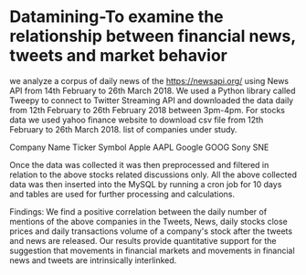 # Datamining-To examine the relationship between financial news, tweets and market behavior

we analyze a corpus of daily news of the https://newsapi.org/ using News API from 14th February to 26th March 2018.  We used a Python
library called Tweepy to connect to Twitter Streaming API and downloaded the data daily from 12th February to 26th February 2018 between
3pm-4pm. For stocks data we used yahoo finance website to download csv file from 12th February to 26th March 2018.
list of companies under study.	

Company Name	Ticker Symbol
Apple	         AAPL
Google	       GOOG
Sony	         SNE
 	 
Once the data was collected it was then preprocessed and filtered in relation to the above stocks related discussions only. 
All the above collected data was then inserted into the MySQL by running a cron job for 10 days and tables are used for further
processing and calculations.

Findings: We find a positive correlation between the daily number of mentions of the above companies in the Tweets, News, daily 
stocks close prices and daily transactions volume of a company's stock after the tweets and news are released. Our results provide
quantitative support for the suggestion that movements in financial markets and movements in financial news and tweets are intrinsically
interlinked.
